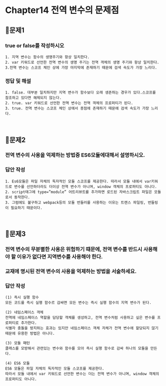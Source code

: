 # Chapter14 전역 변수의 문제점
## 📌문제1
### true or false를 작성하시오
```
1. 지역 변수는 함수의 생명주기와 항상 일치한다.
2. var 키워드로 선언한 전역 변수의 생명 주기는 전역 객체의 생명 주기와 항상 일치한다.
3.전역 변수는 스코프 체인 상에 가장 마지막에 존재하기 때문에 검색 속도가 가장 느리다. 
```
### 정답 및 해설
```
1. false. 대부분 일치하지만 지역 변수가 함수보다 오래 생존하는 경우가 있다.스코프를 참조하고 있다면 해제되지 않는다. 
2. true. var 키워드로 선언한 전역 변수는 전역 객체의 프로퍼티가 된다.
3. true. 전역 변수는 스코프 체인 상에서 종점에 존재하기 때문에 검색 속도가 가장 느리다.
```

<br>

## 📌문제2
### 전역 변수의 사용을 억제하는 방법중 ES6모듈에대해서 설명하시오.

### 답안 작성
```
1. Es6모듈은 파일 자체의 독자적인 모듈 스코프를 제공한다. 따라서 모듈 내에서 var키워드로 변수를 선언하더라도 더이상 전역 변수가 아니며, window 객체의 프로퍼티도 아니다.
2. script태그에 type=”module” 어트리뷰트를 추가하면 로드된 자바스크립트 파일은 모듈로서 동작한다.
3. 그럼에도 불구하고 webpack등의 모듈 번들러를 사용하는 이유는 트랜스 파일링, 번들링이 필요하기 때문이다.
```

<br>

## 📌문제3

### 전역 변수의 무분별한 사용은 위험하기 떄문에, 전역 변수를 반드시 사용해야 할 이유가 없다면 지역변수를 사용해야 한다.

### 교재에 명시된 전역 변수의 사용을 억제하는 방법을 서술하세요.

### 답안 작성

```
(1) 즉시 실행 함수
모든 코드를 즉시 실행 함수르 감싸면 모든 변수는 즉시 실행 함수의 지역 변수가 된다.

(2) 네임스페이스 객체
전역에 네임스페이스 역할을 담당할 객체를 생성하고, 전역 변수처럼 사용하고 싶은 변수를 프로퍼티로 추가한다.
식별자 충돌을 방지하는 효과는 있지만 네임스페이스 객체 자체가 전역 변수에 할당되지 않기 때문에 유용한 방법은 아니다.

(3) 모듈 패턴
클래스를 모방해서 관련있는 변수와 함수를 모아 즉시 실행 함수로 감싸 하나의 모듈을 만든다.

(4) ES6 모듈
ES6 모듈은 파일 자체의 독자적인 모듈 스코프를 제공한다.
따라서 모듈 내에서 var 키워드로 선언한 변수는 더는 전역 변수가 아니며, window 객체의 프로퍼티도 아니다.
```

<br>
